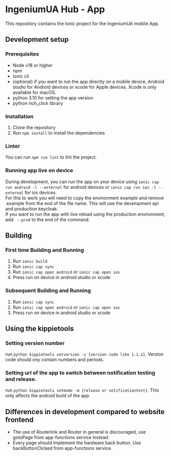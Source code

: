 # IngeniumUA Hub - App

This repository contains the Ionic project for the IngeniumUA mobile App.

## Development setup

### Prerequisites
- Node v18 or higher
- npm
- Ionic cli
- (optional) if you want to run the app directly on a mobile device, Android studio for Android devices or xcode for Apple devices. Xcode is only available for macOS.
- python 3.10 for setting the app version
- python rich_click library

### Installation
1. Clone the repository
2. Run `npm install` to install the dependencies

### Linter
You can run `npm run lint` to lint the project.

### Running app live on device
During development, you can run the app on your device using `ionic cap run android -l --external` for android devices or `ionic cap run ios -l --external` for ios devices.
<br>
For this to work you will need to copy the environment example and remove .example from the end of the file name. This will use the development api and production keycloak.
<br>
If you want to run the app with live reload using the production environment, add ` --prod` to the end of the command.


## Building
### First time Building and Running
1. Run `ionic build`
2. Run `ionic cap sync`
3. Run `ionic cap open android` or `ionic cap open ios`
4. Press run on device in android studio or xcode

### Subsequent Building and Running
1. Run `ionic cap sync`
2. Run `ionic cap open android` or `ionic cap open ios`
3. Press run on device in android studio or xcode

## Using the kippietools
### Setting version number
run `python kippietools setversion -v {version code like 1.1.1}`. Version code should ony contain numbers and periods.

### Setting url of the app to switch between notification testing and release.
run `python kippietools setmode -m {release or notificationtest}`. This only affects the android build of the app.

## Differences in development compared to website frontend
- The use of Routerlink and Router in general is discouraged, use gotoPage from app-functions service instead.
- Every page should implement the hardware back button. Use backButtonClicked from app-functions service.
